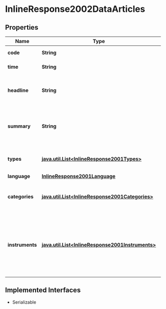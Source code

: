 

# InlineResponse2002DataArticles


## Properties

Name | Type | Description | Notes
------------ | ------------- | ------------- | -------------
**code** | **String** | Identifier of the news article. |  [optional]
**time** | **String** | Date and time of the news article. |  [optional]
**headline** | **String** | Headline of the news article represented as text with HTML entity encoding but without HTML tags. |  [optional]
**summary** | **String** | Textual summary of the body of the news article or &#x60;null&#x60; if no summary was provided by the news article distributor. |  [optional]
**types** | [**java.util.List&lt;InlineResponse2001Types&gt;**](InlineResponse2001Types.md) | Types of news article. See endpoint &#x60;/news/article/type/list&#x60; for possible values. |  [optional]
**language** | [**InlineResponse2001Language**](InlineResponse2001Language.md) |  |  [optional]
**categories** | [**java.util.List&lt;InlineResponse2001Categories&gt;**](InlineResponse2001Categories.md) | Categories related to the news article. See endpoint &#x60;/category/list&#x60; for possible values. |  [optional]
**instruments** | [**java.util.List&lt;InlineResponse2001Instruments&gt;**](InlineResponse2001Instruments.md) | Set of stock instruments related to the article. The set is not updated in the course of corporate actions, e.g. when the related company obtains a new instrument after a spin-off. |  [optional]


## Implemented Interfaces

* Serializable


